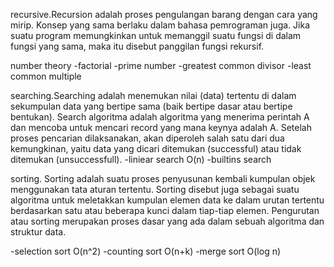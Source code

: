 recursive.Recursion adalah proses pengulangan barang dengan cara yang mirip. Konsep yang sama berlaku dalam bahasa pemrograman juga. Jika suatu program memungkinkan untuk memanggil suatu fungsi di dalam fungsi yang sama, maka itu disebut panggilan fungsi rekursif. 

number theory
-factorial
-prime number
-greatest common divisor
-least common multiple

searching.Searching adalah menemukan nilai (data) tertentu di dalam sekumpulan data yang bertipe sama (baik bertipe dasar atau bertipe bentukan). Search algoritma adalah algoritma yang menerima perintah A dan mencoba untuk mencari record yang mana keynya adalah A. Setelah proses pencarian dilaksanakan, akan diperoleh salah satu dari dua kemungkinan, yaitu data yang dicari ditemukan (successful) atau tidak ditemukan (unsuccessfull).
-liniear search O(n)
-builtins search

sorting. Sorting adalah suatu proses penyusunan kembali kumpulan objek menggunakan tata aturan tertentu. Sorting disebut juga sebagai suatu algoritma untuk meletakkan kumpulan elemen data ke dalam urutan tertentu berdasarkan satu atau beberapa kunci dalam tiap-tiap elemen. Pengurutan atau sorting merupakan proses dasar yang ada dalam sebuah algoritma dan struktur data.

-selection sort O(n^2)
-counting sort O(n+k)
-merge sort O(log n)
